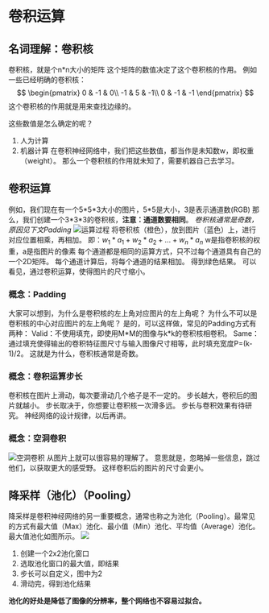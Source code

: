 # 卷积运算

## 名词理解：卷积核

卷积核，就是个n*n大小的矩阵
这个矩阵的数值决定了这个卷积核的作用。
例如一些已经明确的卷积核：
$$
\begin{pmatrix}
0 & -1 & 0\\
-1 & 5 & -1\\
0 & -1 & -1
\end{pmatrix}
$$
这个卷积核的作用就是用来查找边缘的。

这些数值是怎么确定的呢？
1. 人为计算
2. 机器计算
在卷积神经网络中，我们把这些数值，都当作是未知数w，即权重（weight）。
那么一个卷积核的作用就未知了，需要机器自己去学习。

## 卷积运算

例如，我们现在有一个5\*5\*3大小的图片，5*5是大小，3是表示通道数(RGB)
那么，我们创建一个3\*3\*3的卷积核，**注意：通道数要相同**。
*卷积核通常是奇数，原因见下文Padding*
![运算过程](https://pic1.zhimg.com/v2-e1c5ba0b52a65ea06796dae2dd21cce0_r.jpg)
将卷积核（橙色），放到图片（蓝色）上，进行对应位置相乘，再相加。
即：$w_1*a_1+w_2*a_2+...+w_n*a_n$
w是指卷积核的权重，a是指图片的像素
每个通道都是相同的运算方式，只不过每个通道具有自己的一个2D矩阵。
每个通道计算后，将每个通道的结果相加。
得到绿色结果。
可以看见，通过卷积运算，使得图片的尺寸缩小。

### 概念：Padding
大家可以想到，为什么是卷积核的左上角对应图片的左上角呢？
为什么不可以是卷积核的中心对应图片的左上角呢？
是的，可以这样做，常见的Padding方式有两种：
Valid：不使用填充，即使用M\*M的图像与k\*k的卷积核相卷积。
Same：通过填充使得输出的卷积特征图尺寸与输入图像尺寸相等，此时填充宽度P=(k-1)/2。
这就是为什么，卷积核通常是奇数。

### 概念：卷积运算步长
卷积核在图片上滑动，每次要滑动几个格子是不一定的。
步长越大，卷积后的图片就越小。
步长取决于，你想要让卷积核一次滑多远。
步长与卷积效果有待研究。
神经网络的设计规律，以后再讲。

### 概念：空洞卷积
![空洞卷积](https://pic4.zhimg.com/v2-da5b65680e61b65a50ea3fa04e14c313_b.jpg)
从图片上就可以很容易的理解了。
意思就是，忽略掉一些信息，跳过他们，以获取更大的感受野。
这样卷积后的图片的尺寸会更小。

## 降采样（池化）（Pooling）
降采样是卷积神经网络的另一重要概念，通常也称之为池化（Pooling）。最常见的方式有最大值（Max）池化、最小值（Min）池化、平均值（Average）池化。最大值池化如图所示。
![](https://pic4.zhimg.com/v2-24c76a7d1f9b7b3b614fc5b9be568623_r.jpg)
1. 创建一个2x2池化窗口
2. 选取池化窗口的最大值，即结果
3. 步长可以自定义，图中为2
4. 滑动完，得到池化结果

**池化的好处是降低了图像的分辨率，整个网络也不容易过拟合。**